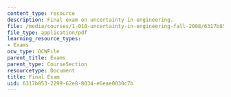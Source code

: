 ```yaml
---
content_type: resource
description: Final exam on uncertainty in engineering.
file: /media/courses/1-010-uncertainty-in-engineering-fall-2008/6317b853229962e88034e6eae0030c7b_final_exam.pdf
file_type: application/pdf
learning_resource_types:
- Exams
ocw_type: OCWFile
parent_title: Exams
parent_type: CourseSection
resourcetype: Document
title: Final Exam
uid: 6317b853-2299-62e8-8034-e6eae0030c7b
---
```

